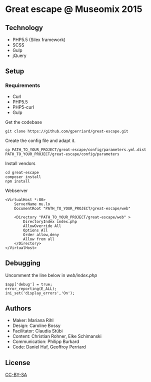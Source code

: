 Great escape @ Museomix 2015
============================

Technology
----------
- PHP5.5 (Silex framework)
- SCSS
- Gulp
- jQuery

Setup
-----

### Requirements
- Curl
- PHP5.5
- PHP5-curl
- Gulp

Get the codebase
```
git clone https://github.com/gperriard/great-escape.git
```

Create the config file and adapt it.
```
cp PATH_TO_YOUR_PROJECT/great-escape/config/parameters.yml.dist PATH_TO_YOUR_PROJECT/great-escape/config/parameters
```

Install vendors
```
cd great-escape
composer install
npm install
```

Webserver
```
<VirtualHost *:80>
    ServerName mu.lo
    DocumentRoot "PATH_TO_YOUR_PROJECT/great-escape/web"

    <Directory "PATH_TO_YOUR_PROJECT/great-escape/web" >
        DirectoryIndex index.php
        AllowOverride All
        Options All
        Order allow,deny
        Allow from all
    </Directory>
</VirtualHost>
```

Debugging
---------

Uncomment the line below in _web/index.php_
```
$app['debug'] = true;
error_reporting(E_ALL);
ini_set('display_errors','On');
```

Authors
-------

- Maker: Mariana Rihl
- Design: Caroline Bossy
- Facilitator: Claudia Stübi
- Content: Christian Rohner, Elke Schimanski
- Communication: Philipp Burkard
- Code: Daniel Huf, Geoffroy Perriard

License
-------
[CC-BY-SA](https://creativecommons.org/licenses/by-sa/4.0/)

